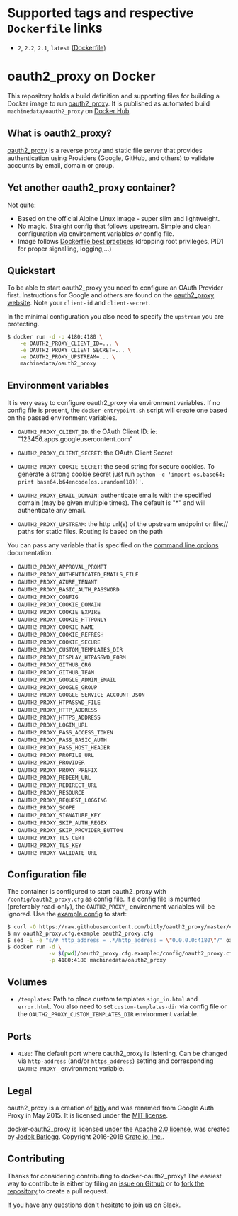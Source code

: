 # Supported tags and respective `Dockerfile` links

- `2`, `2.2`, `2.1`, `latest` [(Dockerfile)](https://github.com/machine-data/docker-oauth2_proxy/blob/master/Dockerfile)

# oauth2_proxy on Docker

This repository holds a build definition and supporting files for building a Docker image to run [oauth2_proxy](https://github.com/bitly/oauth2_proxy).
It is published as automated build `machinedata/oauth2_proxy` on [Docker Hub](https://registry.hub.docker.com/u/machinedata/oauth2_proxy/).

## What is oauth2_proxy?

[oauth2_proxy](https://github.com/bitly/oauth2_proxy) is a reverse proxy and static file server that provides authentication using Providers (Google, GitHub, and others) to validate accounts by email, domain or group.

## Yet another oauth2_proxy container?

Not quite:
- Based on the official Alpine Linux image - super slim and lightweight.
- No magic. Straight config that follows upstream. Simple and clean configuration via environment variables _or_ config file.
- Image follows [Dockerfile best practices](https://docs.docker.com/engine/userguide/eng-image/dockerfile_best-practices/) (dropping root privileges, PID1 for proper signalling, logging,...)

## Quickstart

To be able to start oauth2_proxy you need to configure an OAuth Provider first. Instructions for Google and others are found on the [oauth2_proxy website](https://github.com/bitly/oauth2_proxy#google-auth-provider). Note your `client-id` and `client-secret`.

In the minimal configuration you also need to specify the `upstream` you are protecting.


```sh
$ docker run -d -p 4180:4180 \
    -e OAUTH2_PROXY_CLIENT_ID=... \
    -e OAUTH2_PROXY_CLIENT_SECRET=... \
    -e OAUTH2_PROXY_UPSTREAM=... \
    machinedata/oauth2_proxy
```

## Environment variables

It is very easy to configure oauth2_proxy via environment variables. If no config file is present, the `docker-entrypoint.sh` script will create one based on the passed environment variables.

- `OAUTH2_PROXY_CLIENT_ID`: the OAuth Client ID: ie: "123456.apps.googleusercontent.com"

- `OAUTH2_PROXY_CLIENT_SECRET`: the OAuth Client Secret

- `OAUTH2_PROXY_COOKIE_SECRET`: the seed string for secure cookies. To generate a strong cookie secret just run `python -c 'import os,base64; print base64.b64encode(os.urandom(18))'`.

- `OAUTH2_PROXY_EMAIL_DOMAIN`: authenticate emails with the specified domain (may be given multiple times). The default is "*" and will authenticate any email.

- `OAUTH2_PROXY_UPSTREAM`: the http url(s) of the upstream endpoint or file:// paths for static files. Routing is based on the path


You can pass any variable that is specified on the [command line options](https://github.com/bitly/oauth2_proxy#command-line-options) documentation.

- `OAUTH2_PROXY_APPROVAL_PROMPT`
- `OAUTH2_PROXY_AUTHENTICATED_EMAILS_FILE`
- `OAUTH2_PROXY_AZURE_TENANT`
- `OAUTH2_PROXY_BASIC_AUTH_PASSWORD`
- `OAUTH2_PROXY_CONFIG`
- `OAUTH2_PROXY_COOKIE_DOMAIN`
- `OAUTH2_PROXY_COOKIE_EXPIRE`
- `OAUTH2_PROXY_COOKIE_HTTPONLY`
- `OAUTH2_PROXY_COOKIE_NAME`
- `OAUTH2_PROXY_COOKIE_REFRESH`
- `OAUTH2_PROXY_COOKIE_SECURE`
- `OAUTH2_PROXY_CUSTOM_TEMPLATES_DIR`
- `OAUTH2_PROXY_DISPLAY_HTPASSWD_FORM`
- `OAUTH2_PROXY_GITHUB_ORG`
- `OAUTH2_PROXY_GITHUB_TEAM`
- `OAUTH2_PROXY_GOOGLE_ADMIN_EMAIL`
- `OAUTH2_PROXY_GOOGLE_GROUP`
- `OAUTH2_PROXY_GOOGLE_SERVICE_ACCOUNT_JSON`
- `OAUTH2_PROXY_HTPASSWD_FILE`
- `OAUTH2_PROXY_HTTP_ADDRESS`
- `OAUTH2_PROXY_HTTPS_ADDRESS`
- `OAUTH2_PROXY_LOGIN_URL`
- `OAUTH2_PROXY_PASS_ACCESS_TOKEN`
- `OAUTH2_PROXY_PASS_BASIC_AUTH`
- `OAUTH2_PROXY_PASS_HOST_HEADER`
- `OAUTH2_PROXY_PROFILE_URL`
- `OAUTH2_PROXY_PROVIDER`
- `OAUTH2_PROXY_PROXY_PREFIX`
- `OAUTH2_PROXY_REDEEM_URL`
- `OAUTH2_PROXY_REDIRECT_URL`
- `OAUTH2_PROXY_RESOURCE`
- `OAUTH2_PROXY_REQUEST_LOGGING`
- `OAUTH2_PROXY_SCOPE`
- `OAUTH2_PROXY_SIGNATURE_KEY`
- `OAUTH2_PROXY_SKIP_AUTH_REGEX`
- `OAUTH2_PROXY_SKIP_PROVIDER_BUTTON`
- `OAUTH2_PROXY_TLS_CERT`
- `OAUTH2_PROXY_TLS_KEY`
- `OAUTH2_PROXY_VALIDATE_URL`

## Configuration file

The container is configured to start oauth2_proxy with `/config/oauth2_proxy.cfg` as config file.
If a config file is mounted (preferably read-only), the `OAUTH2_PROXY_` environment variables will be ignored. Use the [example config](https://github.com/bitly/oauth2_proxy/blob/master/contrib/oauth2_proxy.cfg.example) to start:

```sh
$ curl -O https://raw.githubusercontent.com/bitly/oauth2_proxy/master/contrib/oauth2_proxy.cfg.example
$ mv oauth2_proxy.cfg.example oauth2_proxy.cfg
$ sed -i -e "s/# http_address = .*/http_address = \"0.0.0.0:4180\"/" oauth2_proxy.cfg.example
$ docker run -d \
             -v $(pwd)/oauth2_proxy.cfg.example:/config/oauth2_proxy.cfg:ro \
             -p 4180:4180 machinedata/oauth2_proxy
```

## Volumes

- `/templates`: Path to place custom templates `sign_in.html` and `error.html`. You also need to set `custom-templates-dir` via config file or the `OAUTH2_PROXY_CUSTOM_TEMPLATES_DIR` environment variable.

## Ports

- `4180`: The default port where oauth2_proxy is listening. Can be changed via `http-address` (and/or `https_address`) setting and corresponding `OAUTH2_PROXY_` environment variable.

## Legal

oauth2_proxy is a creation of [bitly](http://word.bitly.com/post/47548678256/google-auth-proxy) and was renamed from Google Auth Proxy in May 2015.
It is licensed under the [MIT license](https://github.com/bitly/oauth2_proxy/blob/master/LICENSE).

docker-oauth2_proxy is licensed under the [Apache 2.0 license](https://github.com/machine-data/docker-oauth2_proxy/blob/master/LICENSE), was created by [Jodok Batlogg](https://github.com/jodok).
Copyright 2016-2018 [Crate.io, Inc.](https://crate.io).

## Contributing

Thanks for considering contributing to docker-oauth2_proxy!
The easiest way to contribute is either by filing an [issue on Github](https://github.com/machine-data/docker-oauth2_proxy/issues) or to [fork the repository](https://github.com/machine-data/docker-oauth2_proxy/fork) to create a pull request.

If you have any questions don't hesitate to join us on Slack.
